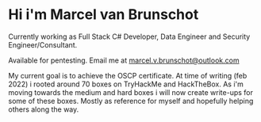# Hi i'm Marcel van Brunschot
Currently working as Full Stack C# Developer, Data Engineer and Security Engineer/Consultant.

Available for pentesting. Email me at marcel.v.brunschot@outlook.com

My current goal is to achieve the OSCP certificate. At time of writing (feb 2022) i rooted around 70 boxes on TryHackMe and HackTheBox. As i'm moving towards the medium and hard boxes i will now create write-ups for some of these boxes. Mostly as reference for myself and hopefully helping others along the way.
